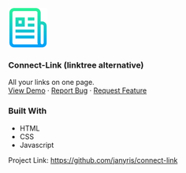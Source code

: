 
<a href="https://github.com/janyris/connect-link">
<img src="img/logo.png" alt="Logo" width="80" height="80">
</a>

<h3>Connect-Link (linktree alternative)</h3>
<p>
	All your links on one page.
		<br>
	<a href="https://www.janyris.xyz/">View Demo</a>
	·
	<a href="https://github.com/janyris/connect-link/issues">Report Bug</a>
	·
	<a href="https://github.com/janyris/connect-link/issues">Request Feature</a>
</p>

<p align="center">

### Built With

-   HTML
-   CSS
-   Javascript

Project Link: <https://github.com/janyris/connect-link>

